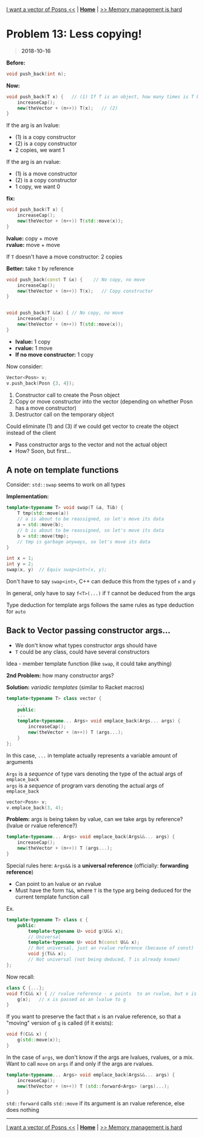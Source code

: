 [I want a vector of Posns <<](./problem_12.md) | [**Home**](../README.md) | [>> Memory management is hard](./problem_14.md)

# Problem 13: Less copying!

> **2018-10-16**

**Before:**

```C++
void push_back(int n);
```

**Now:**

```C++
void push_back(T x) {   // (1) If T is an object, how many times is T being copied?
    increaseCap();
    new(theVector + (n++)) T(x);   // (2)
}
```

If the arg is an lvalue:

- (1) is a copy constructor
- (2) is a copy constructor
- 2 copies, we want 1

If the arg is an rvalue:

- (1) is a move constructor
- (2) is a copy constructor
- 1 copy, we want 0

**fix:**

```C++
void push_back(T x) {
    increaseCap();
    new(theVector + (n++)) T(std::move(x));
}
```

**lvalue:** copy + move  
**rvalue:** move + move

If `T` doesn't have a move constructor: 2 copies

**Better:** take `T` by reference

```C++
void push_back(const T &x) {    // No copy, no move
    increaseCap();
    new(theVector + (n++)) T(x);   // Copy constructor
}


void push_back(T &&x) { // No copy, no move
    increaseCap();
    new(theVector + (n++)) T(std::move(x));
}
```

- **lvalue:** 1 copy
- **rvalue:** 1 move
- **If no move constructor:** 1 copy

Now consider:

```C++
Vector<Posn> v;
v.push_back(Posn {3, 4});
```

1. Constructor call to create the Posn object
2. Copy or move constructor into the vector (depending on whether Posn has a move constructor)
3. Destructor call on the temporary object

Could eliminate (1) and (3) if we could get vector to create the object instead of the client

- Pass constructor args to the vector and not the actual object
- How? Soon, but first...

## A note on template functions

Consider: `std::swap` seems to work on all types

**Implementation:**

```C++
template<typename T> void swap(T &a, T&b) {
    T tmp(std::move(a))
    // a is about to be reassigned, so let's move its data
    a = std::move(b);
    // b is about to be reassigned, so let's move its data
    b = std::move(tmp);
    // tmp is garbage anyways, so let's move its data
}
```

```C++
int x = 1;
int y = 2;
swap(x, y)  // Equiv swap<int>(x, y);
```

Don't have to say `swap<int>`, C++ can deduce this from the types of `x` and `y`

In general, only have to say `f<T>(...)` if `T` cannot be deduced from the args

Type deduction for template args follows the same rules as type deduction for `auto`

## Back to Vector passing constructor args...

- We don't know what types constructor args should have
- `T` could be any class, could have several constructors

Idea - member template function (like `swap`, it could take anything)

**2nd Problem:** how many constructor args?

**Solution:** _variadic templates_ (similar to Racket macros)

```C++
template<typename T> class vector {
    ...
    public:
    ...
    template<typename... Args> void emplace_back(Args... args) {
        increaseCap();
        new(theVector + (n++)) T (args...);
    }
};
```

In this case, `...` in template actually represents a variable amount of arguments

`Args` is a _sequence_ of type vars denoting the type of the actual args of `emplace_back`  
`args` is a _sequence_ of program vars denoting the actual args of `emplace_back`

```C++
vector<Posn> v;
v.emplace_back(3, 4);
```

**Problem:** args is being taken by value, can we take args by reference? (lvalue or rvalue reference?)

```C++
template<typename... Args> void emplace_back(Args&&... args) {
    increaseCap();
    new(theVector + (n++)) T (args...);
}
```

Special rules here: `Args&&` is a **universal reference** (officially: **forwarding reference**)

- Can point to an lvalue or an rvalue
- Must have the form `T&&`, where `T` is the type arg being deduced for the current template function call

Ex.

```C++
template<typename T> class c {
    public:
        template<typename U> void g(U&& x);
        // Universal
        template<typename U> void h(const U&& x);
        // Not universal, just an rvalue reference (because of const)
        void j(T&& x);
        // Not universal (not being deduced, T is already known)
};
```

Now recall:

```C++
class C {...};
void f(C&& x) { // rvalue reference - x points  to an rvalue, but x is an lvalue
    g(x);   // x is passed as an lvalue to g
}
```

If you want to preserve the fact that `x` is an rvalue reference, so that a "moving" version of `g` is called (if it exists):

```C++
void f(C&& x) {
    g(std::move(x));
}
```

In the case of `args`, we don't know if the args are lvalues, rvalues, or a mix.  
Want to call `move` on `args` if and only if the args are rvalues.

```C++
template<typename... Args> void emplace_back(Args&&... args) {
    increaseCap();
    new(theVector + (n++)) T (std::forward<Args> (args)...);
}
```

`std::forward` calls `std::move` if its argument is an rvalue reference, else does nothing

---

[I want a vector of Posns <<](./problem_12.md) | [**Home**](../README.md) | [>> Memory management is hard](./problem_14.md)
